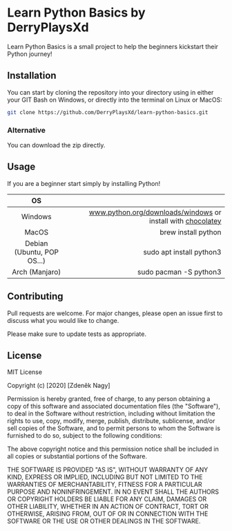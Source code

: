 # Learn Python Basics by DerryPlaysXd

Learn Python Basics is a small project to help the beginners kickstart their Python journey!

## Installation

You can start by cloning the repository into your directory using in either your GIT Bash on Windows, or directly into the terminal on Linux or MacOS:

```bash
git clone https://github.com/DerryPlaysXd/learn-python-basics.git
```
### Alternative
You can download the zip directly.

## Usage

If you are a beginner start simply by installing Python!

|             OS             |                                                                              | 
|:--------------------------:|-----------------------------------------------------------------------------:|
|           Windows          | www.python.org/downloads/windows or install with [chocolatey](chocolatey.org)|
| MacOS                      | brew install python                                                          |
| Debian (Ubuntu, POP OS...) | sudo apt install python3                                                     |
| Arch (Manjaro)             | sudo pacman -S python3                                                       |

## Contributing
Pull requests are welcome. For major changes, please open an issue first to discuss what you would like to change.

Please make sure to update tests as appropriate.

## License
MIT License

Copyright (c) [2020] [Zdeněk Nagy]

Permission is hereby granted, free of charge, to any person obtaining a copy
of this software and associated documentation files (the "Software"), to deal
in the Software without restriction, including without limitation the rights
to use, copy, modify, merge, publish, distribute, sublicense, and/or sell
copies of the Software, and to permit persons to whom the Software is
furnished to do so, subject to the following conditions:

The above copyright notice and this permission notice shall be included in all
copies or substantial portions of the Software.

THE SOFTWARE IS PROVIDED "AS IS", WITHOUT WARRANTY OF ANY KIND, EXPRESS OR
IMPLIED, INCLUDING BUT NOT LIMITED TO THE WARRANTIES OF MERCHANTABILITY,
FITNESS FOR A PARTICULAR PURPOSE AND NONINFRINGEMENT. IN NO EVENT SHALL THE
AUTHORS OR COPYRIGHT HOLDERS BE LIABLE FOR ANY CLAIM, DAMAGES OR OTHER
LIABILITY, WHETHER IN AN ACTION OF CONTRACT, TORT OR OTHERWISE, ARISING FROM,
OUT OF OR IN CONNECTION WITH THE SOFTWARE OR THE USE OR OTHER DEALINGS IN THE
SOFTWARE.
